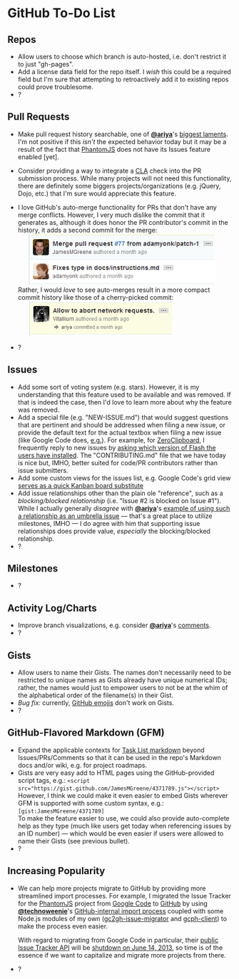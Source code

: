 # GitHub To-Do List

## Repos
 - Allow users to choose which branch is auto-hosted, i.e. don't restrict it to just "gh-pages".
 - Add a license data field for the repo itself. I _wish_ this could be a required field but I'm sure
   that attempting to retroactively add it to existing repos could prove troublesome.
 - ?


## Pull Requests
 - Make pull request history searchable, one of [**@ariya**][ariya/gh]'s [biggest laments](http://ariya.ofilabs.com/2012/08/github-and-lack-of-searchability.html).
   I'm not positive if this _isn't_ the expected behavior today but it may be a result of the fact that [PhantomJS](https://github.com/ariya/phantomjs)
   does not have its Issues feature enabled [yet].
 - Consider providing a way to integrate a [CLA](http://en.wikipedia.org/wiki/Contributor_License_Agreement) check
   into the PR submission process. While many projects will not need this functionality, there are definitely some
   biggers projects/organizations (e.g. jQuery, Dojo, etc.) that I'm sure would appreciate this feature.
 - I love GitHub's auto-merge functionality for PRs that don't have any merge conflicts. However, I very much dislike
   the commit that it generates as, although it does honor the PR contributor's commit in the history, it adds a
   second commit for the merge:  
     &nbsp; &nbsp; &nbsp; ![GitHub PR auto-merge](img/auto-merge-commit.png)  
   Rather, I would _love_ to see auto-merges result in a more compact commit history like those of a cherry-picked commit:  
     &nbsp; &nbsp; &nbsp; ![GitHub PR cherry-pick](img/cherry-pick-commit.png)  

 - ?


## Issues
 - Add some sort of voting system (e.g. stars). However, it is my understanding that this feature used to be available
   and was removed. If that is indeed the case, then I'd love to learn more about why the feature was removed.
 - Add a special file (e.g. "NEW-ISSUE.md") that would suggest questions that are pertinent and should be addressed
   when filing a new issue, or provide the default text for the actual textbox when filing a new issue (like Google
   Code does, [e.g.](http://code.google.com/p/phantomjs/issues/entry)). For example, for [ZeroClipboard](https://github.com/jonrohan/ZeroClipboard), I frequently reply to
   new issues by [asking which version of Flash the users have installed](https://github.com/jonrohan/ZeroClipboard/issues/85#issuecomment-12543512).
   The "CONTRIBUTING.md" file that we have today is nice but, IMHO, better suited for code/PR contributors rather than
   issue submitters.
 - Add some custom views for the issues list, e.g. Google Code's grid view [serves as a quick Kanban board substitute][ariya/blog-post]
 - Add issue relationships other than the plain ole "reference", such as a _blocking/blocked relationship_ (i.e. "Issue #2 is
   blocked on Issue #1"). While I actually generally _disagree_ with [**@ariya**][ariya/gh]'s [example of using such
   a relationship as an umbrella issue][ariya/blog-post] &mdash; that's a great place to utilize milestones, IMHO
   &mdash; I do agree with him that supporting issue relationships does provide value, _especially_ the blocking/blocked relationship.
 - ?


## Milestones
 - ?


## Activity Log/Charts
 - Improve branch visualizations, e.g. consider [**@ariya**][ariya/gh]'s [comments](http://ariya.ofilabs.com/2012/09/git-viewer-github-vs-google-code.html).
 - ?


## Gists
 - Allow users to name their Gists. The names don't necessarily need to be restricted to unique names as Gists
   already have unique numerical IDs; rather, the names would just to empower users to not be at the whim of
   the alphabetical order of the filename(s) in their Gist.
 - _Bug fix:_ currently, [GitHub emojis](http://www.emoji-cheat-sheet.com/) don't work on Gists.
 - ?


## GitHub-Flavored Markdown (GFM)
 - Expand the applicable contexts for [Task List markdown](https://github.com/blog/1375-task-lists-in-gfm-issues-pulls-comments)
   beyond Issues/PRs/Comments so that it can be used in the repo's Markdown docs and/or wiki, e.g. for project roadmaps.
 - Gists are very easy add to HTML pages using the GitHub-provided script tags, e.g.:
      `<script src="https://gist.github.com/JamesMGreene/4371789.js"></script>`  
   However, I think we could make it even easier to embed Gists wherever GFM is supported with some custom syntax, e.g.:
      `[gist:JamesMGreene/4371789]`  
   To make the feature easier to use, we could also provide auto-complete help as they type (much like users get
   today when referencing issues by an ID number) &mdash; which would be even easier if users were allowed to name
   their Gists (see previous bullet).
 - ?

## Increasing Popularity
 - We can help more projects migrate to GitHub by providing more streamlined import processes.
   For example, I migrated the Issue Tracker for the [PhantomJS](https://github.com/ariya/phantomjs) project
   from [Google Code](http://code.google.com/p/phantomjs/issues/list) to [GitHub](https://github.com/JamesMGreene/phantomjs-issues)
   by using [**@technoweenie**](https://github.com/technoweenie)'s
   [GitHub-internal import process](https://gist.github.com/7f75ced1fa7576412901/006a7c69f57521e026be85937c9641e861e81802)
   coupled with some Node.js modules of my own \([gc2gh-issue-migrator](https://github.com/JamesMGreene/gc2gh-issue-migrator)
   and [gcph-client](https://github.com/JamesMGreene/node-gcph-client)\) to make the process even easier.
   
   With regard to migrating from Google Code in particular, their [public Issue Tracker API](http://code.google.com/p/support/wiki/IssueTrackerAPI)
   will be [shutdown on June 14, 2013](http://googleblog.blogspot.com/2012/12/winter-cleaning.html), so time is
   of the essence if we want to capitalize and migrate more projects from there.

 - ?


[ariya/gh]: https://github.com/ariya
[ariya/blog-post]: http://ariya.ofilabs.com/2012/11/issue-tracker-github-vs-google-code.html
